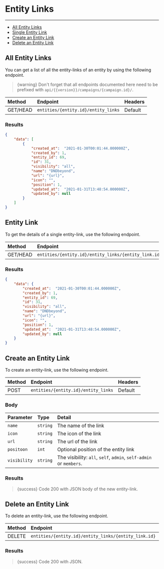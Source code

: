 # Entity Links

---

- [All Entity Links](#all-entity-links)
- [Single Entity Link](#entity-link)
- [Create an Entity Link](#create-entity-link)
- [Delete an Entity Link](#delete-entity-link)

<a name="all-entity-links"></a>
## All Entity Links

You can get a list of all the entity-links of an entity by using the following endpoint.

> {warning} Don't forget that all endpoints documented here need to be prefixed with `api/{{version}}/campaigns/{campaign.id}/`.


| Method | Endpoint| Headers |
| :- |   :-   |  :-  |
| GET/HEAD | `entities/{entity.id}/entity_links` | Default |

### Results
```json
{
    "data": [
        {
            "created_at":  "2021-01-30T00:01:44.000000Z",
            "created_by": 1,
            "entity_id": 69,
            "id": 31,
            "visibility": "all",
            "name": "DNDbeyond",
            "url": "{url}",
            "icon": "",
            "position": 1,
            "updated_at":  "2021-01-31T13:48:54.000000Z",
            "updated_by": null
        }
    ]
}
```


<a name="entity-link"></a>
## Entity Link

To get the details of a single entity-link, use the following endpoint.

| Method | Endpoint| Headers |
| :- |   :-   |  :-  |
| GET/HEAD | `entities/{entity.id}/entity_links/{entity_link.id}` | Default |

### Results
```json
{
    "data": {
        "created_at":  "2021-01-30T00:01:44.000000Z",
        "created_by": 1,
        "entity_id": 69,
        "id": 31,
        "visibility": "all",
        "name": "DNDbeyond",
        "url": "{url}",
        "icon": "",
        "position": 1,
        "updated_at":  "2021-01-31T13:48:54.000000Z",
        "updated_by": null
    }
}
```


<a name="create-entity-link"></a>
## Create an Entity Link

To create an entity-link, use the following endpoint.

| Method | Endpoint| Headers |
| :- |   :-   |  :-  |
| POST | `entities/{entity.id}/entity_links` | Default |

### Body

| Parameter | Type | Detail |
| :- |   :-   |  :-  |
| `name` | `string` | The name of the link |
| `icon` | `string` | The icon of the link |
| `url` | `string` | The url of the link |
| `positoon` | `int` | Optional position of the entity link |
| `visibility` | `string` | The visibility: `all`, `self`, `admin`, `self-admin` or `members`. |

### Results

> {success} Code 200 with JSON body of the new entity-link.


<a name="delete-entity-link"></a>
## Delete an Entity Link

To delete an entity-link, use the following endpoint.

| Method | Endpoint| Headers |
| :- |   :-   |  :-  |
| DELETE | `entities/{entity.id}/entity_links/{entity_link.id}` | Default |

### Results

> {success} Code 200 with JSON.
